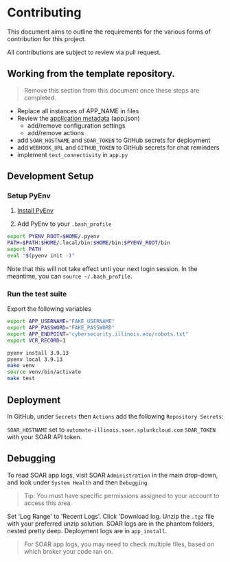 # Contributing

This document aims to outline the requirements for the various forms of contribution for this project.

All contributions are subject to review via pull request.

## Working from the template repository.

> Remove this section from this document once these steps are completed.

- Replace all instances of APP_NAME in files
- Review the [application metadata][14] (app.json) 
  - add/remove configuration settings
  - add/remove actions
- add `SOAR_HOSTNAME` and `SOAR_TOKEN` to GitHub secrets for deployment
- add `WEBHOOK_URL` and `GITHUB_TOKEN` to GitHub secrets for chat reminders
- implement `test_connectivity` in `app.py`

[14]: https://docs.splunk.com/Documentation/Phantom/4.10.7/DevelopApps/Metadata

## Development Setup

### Setup PyEnv 

1. [Install PyEnv](https://github.com/pyenv/pyenv#basic-github-checkout)

2. Add PyEnv to your `.bash_profile`

```sh
export PYENV_ROOT=$HOME/.pyenv
PATH=$PATH:$HOME/.local/bin:$HOME/bin:$PYENV_ROOT/bin
export PATH
eval "$(pyenv init -)"
```

Note that this will not take effect unti your next login session.
In the meantime, you can `source ~/.bash_profile`.

### Run the test suite

Export the following variables
```sh
export APP_USERNAME="FAKE_USERNAME"
export APP_PASSWORD="FAKE_PASSWORD"
export APP_ENDPOINT="cybersecurity.illinois.edu/robots.txt"
export VCR_RECORD=1
```

```sh
pyenv install 3.9.13
pyenv local 3.9.13
make venv
source venv/bin/activate
make test
```

## Deployment

In GitHub, under 
`Secrets` then `Actions` add the following `Repository Secrets`:

`SOAR_HOSTNAME` set to `automate-illinois.soar.splunkcloud.com`
`SOAR_TOKEN` with your SOAR API token.

## Debugging

To read SOAR app logs, visit SOAR `Administration` in the main drop-down, and look under `System Health` and then `Debugging`. 

> Tip: You must have specific permissions assigned to your account to access this area.

Set 'Log Range' to 'Recent Logs'. Click 'Download log.
Unzip the `.tgz` file with your preferred unzip solution.
SOAR logs are in the phantom folders, nested pretty deep.
Deployment logs are in `app_install`.

> For SOAR app logs, you may need to check multiple files, based on which broker your code ran on.
